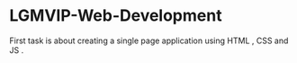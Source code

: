 # LGMVIP-Web-Development
First task is about creating a single page application using HTML , CSS and JS .
